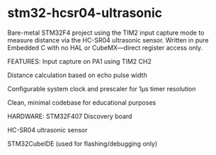 # stm32-hcsr04-ultrasonic
Bare-metal STM32F4 project using the TIM2 input capture mode to measure distance via the HC-SR04 ultrasonic sensor.
Written in pure Embedded C with no HAL or CubeMX—direct register access only.

FEATURES:
Input capture on PA1 using TIM2 CH2

Distance calculation based on echo pulse width

Configurable system clock and prescaler for 1µs timer resolution

Clean, minimal codebase for educational purposes

HARDWARE: 
STM32F407 Discovery board

HC-SR04 ultrasonic sensor

STM32CubeIDE (used for flashing/debugging only)

